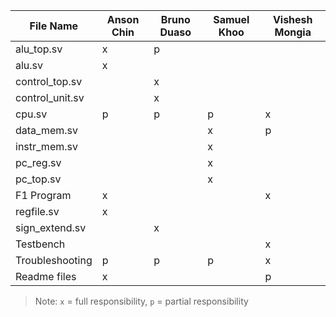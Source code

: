 |File Name                   | Anson Chin         | Bruno Duaso        | Samuel Khoo        | Vishesh Mongia     |
|----------------------------|--------------------|--------------------|--------------------|--------------------|
| alu_top.sv                 |         x          |         p          |                    |                    |
| alu.sv                     |         x          |                    |                    |                    |
| control_top.sv             |                    |         x          |                    |                    |
| control_unit.sv            |                    |         x          |                    |                    | 
| cpu.sv                     |         p          |         p          |         p          |          x         |
| data_mem.sv                |                    |                    |         x          |          p         |
| instr_mem.sv               |                    |                    |         x          |                    |
| pc_reg.sv                  |                    |                    |         x          |                    |
| pc_top.sv                  |                    |                    |         x          |                    |
| F1 Program                 |         x          |                    |                    |          x         |
| regfile.sv                 |         x          |                    |                    |                    |
| sign_extend.sv             |                    |         x          |                    |                    |
| Testbench                  |                    |                    |                    |          x         |
| Troubleshooting            |         p          |        p           |          p         |          x         |
| Readme files               |         x          |                    |                    |          p         |

> Note: `x` = full responsibility, `p` = partial responsibility